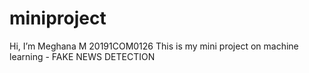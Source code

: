 # miniproject

Hi, I’m Meghana M
20191COM0126
This is my mini project on machine learning - FAKE NEWS DETECTION
